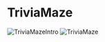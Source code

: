 # TriviaMaze


![TriviaMazeIntro](https://user-images.githubusercontent.com/75434510/210099073-bebf623b-ba9f-467e-bc32-638915701061.png)
![TriviaMaze](https://github.com/dejesusjessie/TriviaMaze/blob/main/TriviaMazeDemo.gif)

